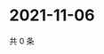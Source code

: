 # 2021-11-06

共 0 条

<!-- BEGIN WEIBO -->
<!-- 最后更新时间 Sat Nov 06 2021 02:16:09 GMT+0800 (China Standard Time) -->

<!-- END WEIBO -->
